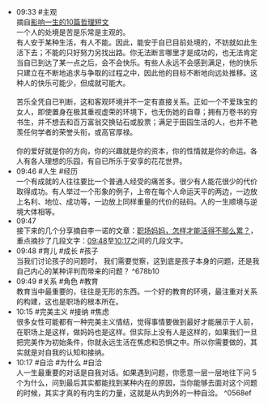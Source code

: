 - 09:33 #主观 <br>摘自[影响一生的10篇哲理短文](https://mp.weixin.qq.com/s/XkqajH067OWWhoRB-4caMw)<br>一个人的处境是苦是乐常是主观的。 <br>有人安于某种生活，有人不能。因此，能安于自已目前处境的，不妨就如此生活下去；不能的只好努力另找出路。你无法断言哪里才是成功的，也无法肯定当自已到达了某一点之后，会不会快乐。有些人永远不会感到满足，他的快乐只建立在不断地追求与争取的过程之中，因此他的目标不断地向远处推移。这种人的快乐可能少，但成就可能大。<br><br>苦乐全凭自已判断，这和客观环境并不一定有直接关系。正如一个不爱珠宝的女人，即使置身在极其重视虚荣的环境下，也无伤她的自尊；拥有万卷书的穷书生，并不想去和百万富翁交换钻石或股票；满足于田园生活的人，也并不艳羡任何学者的荣誉头衔，或高官厚禄。<br><br>你的爱好就是你的方向，你的兴趣就是你的资本，你的性情就是你的命运。各人有各人理想的乐园，有自已所乐于安享的花花世界。 
- 09:46 #人生 #经历 <br>一个有成就的人往往要比一个普通人经受的痛苦多。很少有人能花很少的代价取得成功。有人举过一个形象的例子，上帝在每个人命运天平的两边，一边放上名利、地位、成功等，一边放上同样重量的代价的砝码。人的一生顺境与逆境大体相等。
- 09:47 <br>接下来的几个分享摘自李一诺的文章：[职场妈妈，怎样才能活得不那么累？](https://mp.weixin.qq.com/s/7YJ4vPSuyxa-986iQZ7Gtg)，重点摘抄了几段文字：[09:48](#^678b10)至[10:17](#^0568ef)之间的几段文字。
- 09:48 #育儿 #成长 #孩子<br>当我们讨论孩子的问题时， 我们需要觉察，这到底是孩子本身的问题，还是我自己内心的某种评判而带来的问题？ ^678b10
- 09:49 #关系 #角色 #教育<br>教育当中最重要的，往往是无形的东西。一个好的教育的环境，最注重对关系的构建，这也是职场的根本所在。 
- 10:15 #完美主义 #接纳 #焦虑<br>很多女性可能都有一种完美主义情结，觉得事情要做到最好才能展示于人前，在职场上是这样，做妈妈也是这样。但实际上没有人是这样的，如果我们一旦把完美作为初始条件，你就永远生活在焦虑和恐惧之中。所以你需要做的，其实就是对自我的认知和接纳。 
- 10:17 #自洽 #为什么 #自洽<br>人一生最重要的对话是自我对话。如果遇到问题，你愿意一层一层地往下问 5 个为什么，问到最后其实都能找到某种内在的原因，当你能够去面对这个问题的时候，其实才真的有内生的力量，这就是从内到外的一种自洽。  ^0568ef